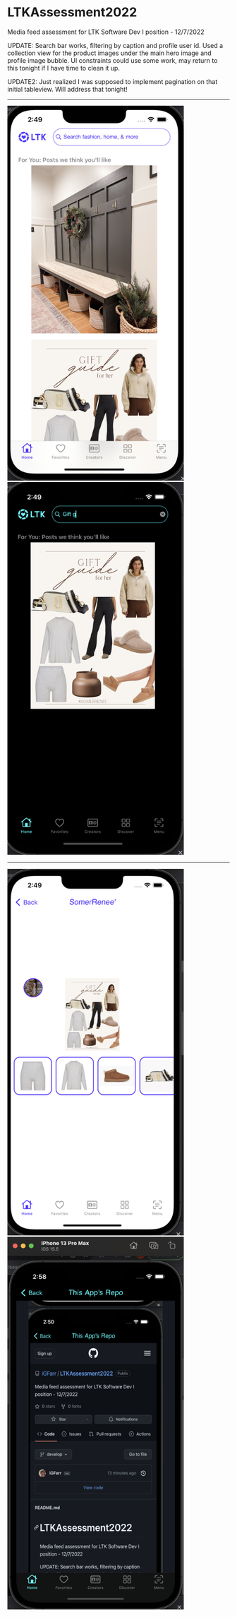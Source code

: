 # LTKAssessment2022
Media feed assessment for LTK Software Dev I position - 12/7/2022

UPDATE: Search bar works, filtering by caption and profile user id. Used a collection view for the product images under the main hero image and profile image bubble. UI constraints could use some work, may return to this tonight if I have time to clean it up.

UPDATE2: Just realized I was supposed to implement pagination on that initial tableview. Will address that tonight!
<hr size="5">
<p float="left">
  <img src="Preview1.png" width="400" />
  <img src="Preview2.png" width="400" height="845" /> 
</p>
<hr size="5">
<p float="left">
  <img src="Preview3.png" width="400" />
  <img src="repoCeption.png" width="400" height="845" /> 
</p>
